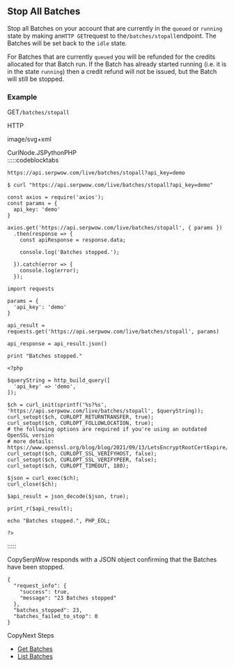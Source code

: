 Stop All Batches
----------------

Stop all Batches on your account that are currently in the `queued` or `running` state by making an`HTTP GET`request to the`/batches/stopall`endpoint. The Batches will be set back to the `idle` state.

For Batches that are currently `queued` you will be refunded for the credits allocated for that Batch run. If the Batch has already started running (i.e. it is in the state `running`) then a credit refund will not be issued, but the Batch will still be stopped.

### Example

GET`/batches/stopall`

HTTP



image/svg+xml
































CurlNode.JSPythonPHP  
:::::codeblocktabs


```
https://api.serpwow.com/live/batches/stopall?api_key=demo
```

```
$ curl "https://api.serpwow.com/live/batches/stopall?api_key=demo"
```

```
const axios = require('axios');
const params = {
  api_key: 'demo'
}

axios.get('https://api.serpwow.com/live/batches/stopall', { params })
  .then(response => {
    const apiResponse = response.data;

    console.log('Batches stopped.');

  }).catch(error => {
    console.log(error);
  });
```

```
import requests

params = {
  'api_key': 'demo'
}

api_result = requests.get('https://api.serpwow.com/live/batches/stopall', params)

api_response = api_result.json()

print "Batches stopped."
```

```
<?php
      
$queryString = http_build_query([
  'api_key' => 'demo',
]);

$ch = curl_init(sprintf('%s?%s', 'https://api.serpwow.com/live/batches/stopall', $queryString));
curl_setopt($ch, CURLOPT_RETURNTRANSFER, true);
curl_setopt($ch, CURLOPT_FOLLOWLOCATION, true);
# the following options are required if you're using an outdated OpenSSL version
# more details: https://www.openssl.org/blog/blog/2021/09/13/LetsEncryptRootCertExpire/
curl_setopt($ch, CURLOPT_SSL_VERIFYHOST, false);
curl_setopt($ch, CURLOPT_SSL_VERIFYPEER, false);
curl_setopt($ch, CURLOPT_TIMEOUT, 180);

$json = curl_exec($ch);
curl_close($ch);

$api_result = json_decode($json, true);

print_r($api_result);

echo "Batches stopped.", PHP_EOL;

?>
```
  
:::::

CopySerpWow responds with a JSON object confirming that the Batches have been stopped.


```
{
  "request_info": {
    "success": true,
    "message": "23 Batches stopped"
  },
  "batches_stopped": 23,
  "batches_failed_to_stop": 0
}
```
CopyNext Steps

* [Get Batches](/docs/batches-api/batches/get)
* [List Batches](/docs/batches-api/batches/list)
